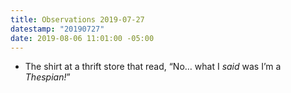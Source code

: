 ```yaml
---
title: Observations 2019-07-27
datestamp: "20190727"
date: 2019-08-06 11:01:00 -05:00
---
```


- The shirt at a thrift store that read, “No… what I *said* was I’m a *Thespian!*”
